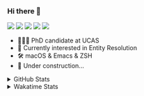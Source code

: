 ### Hi there 👋

[![](https://img.shields.io/badge/-Email-325180?logo=maildotru&logoColor=white&style=flat-square)](mailto:hi@wang.tianshu.me)
[![](https://img.shields.io/badge/-GitHub-black?logo=GitHub&style=flat-square)](https://github.com/tshu-w)
[![](https://img.shields.io/badge/-Telegram-26a5e4?labelColor=fafafa&logo=telegram&style=flat-square)](https://t.me/tshu_w) 
[![](https://img.shields.io/badge/-Twitter-1da1f2?logo=Twitter&logoColor=white&style=flat-square)](https://twitter.com/tshu_w)
[![](https://komarev.com/ghpvc/?username=tshu-w&color=blueviolet&style=flat-square)]()



- 🧑🏻‍🎓 PhD candidate at UCAS
- 🔭 Currently interested in Entity Resolution
- 🛠 macOS & Emacs & ZSH
- 🚧 Under construction...

<details>

<summary>GitHub Stats</summary>

![Tianshu's GitHub stats](https://github-readme-stats.vercel.app/api?username=tshu-w&show_icons=true&theme=buefy&count_private=true)
  
</details>


<details>
  <summary>Wakatime Stats</summary>

  Currently, files accessed by tramp cannot be tracked by wakatime, see https://github.com/wakatime/wakatime-mode/issues/27
  <br>
  
<!--START_SECTION:waka-->
**I'm an Early 🐤** 

```text
🌞 Morning    47 commits     ████░░░░░░░░░░░░░░░░░░░░░   15.72% 
🌆 Daytime    144 commits    ████████████░░░░░░░░░░░░░   48.16% 
🌃 Evening    103 commits    ████████░░░░░░░░░░░░░░░░░   34.45% 
🌙 Night      5 commits      ░░░░░░░░░░░░░░░░░░░░░░░░░   1.67%

```
📅 **I'm Most Productive on Monday** 

```text
Monday       84 commits     ███████░░░░░░░░░░░░░░░░░░   28.09% 
Tuesday      61 commits     █████░░░░░░░░░░░░░░░░░░░░   20.4% 
Wednesday    26 commits     ██░░░░░░░░░░░░░░░░░░░░░░░   8.7% 
Thursday     31 commits     ██░░░░░░░░░░░░░░░░░░░░░░░   10.37% 
Friday       36 commits     ███░░░░░░░░░░░░░░░░░░░░░░   12.04% 
Saturday     32 commits     ██░░░░░░░░░░░░░░░░░░░░░░░   10.7% 
Sunday       29 commits     ██░░░░░░░░░░░░░░░░░░░░░░░   9.7%

```


📊 **This Week I Spent My Time On** 

```text
💬 Programming Languages: 
sh                       11 hrs 57 mins      █████████████░░░░░░░░░░░░   53.26% 
Org                      5 hrs 16 mins       ██████░░░░░░░░░░░░░░░░░░░   23.51% 
Emacs Lisp               4 hrs 35 mins       █████░░░░░░░░░░░░░░░░░░░░   20.46% 
Other                    37 mins             ░░░░░░░░░░░░░░░░░░░░░░░░░   2.77%

🔥 Editors: 
Zsh                      11 hrs 57 mins      █████████████░░░░░░░░░░░░   53.26% 
Emacs                    10 hrs 29 mins      ███████████░░░░░░░░░░░░░░   46.74%

🐱‍💻 Projects: 
universal-blocker        6 hrs 36 mins       ███████░░░░░░░░░░░░░░░░░░   29.43% 
Unknown Project          5 hrs 24 mins       ██████░░░░░░░░░░░░░░░░░░░   24.07% 
Terminal                 4 hrs 17 mins       ████░░░░░░░░░░░░░░░░░░░░░   19.14% 
emacs                    4 hrs 11 mins       ████░░░░░░░░░░░░░░░░░░░░░   18.65% 
lightning-template       32 mins             ░░░░░░░░░░░░░░░░░░░░░░░░░   2.41%

💻 Operating System: 
Mac                      13 hrs 54 mins      ███████████████░░░░░░░░░░   61.94% 
Linux                    8 hrs 32 mins       █████████░░░░░░░░░░░░░░░░   38.06%

```

**I Mostly Code in Python** 

```text
Python                   8 repos             ██████████░░░░░░░░░░░░░░░   40.0% 
HTML                     2 repos             ██░░░░░░░░░░░░░░░░░░░░░░░   10.0% 
Emacs Lisp               2 repos             ██░░░░░░░░░░░░░░░░░░░░░░░   10.0% 
JavaScript               2 repos             ██░░░░░░░░░░░░░░░░░░░░░░░   10.0% 
TeX                      2 repos             ██░░░░░░░░░░░░░░░░░░░░░░░   10.0%

```



 Last Updated on 23/03/2022 08:06:25 UTC
<!--END_SECTION:waka-->
</details>
